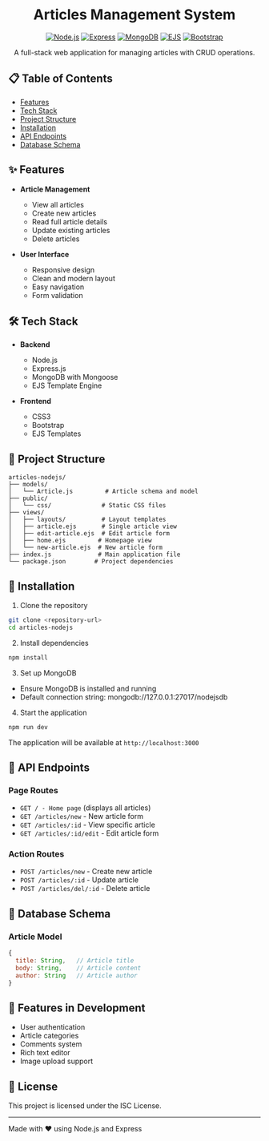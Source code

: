 <span align="center">

# Articles Management System

</span>

<div align="center">

[![Node.js](https://img.shields.io/badge/-Node.js-333333?style=for-the-badge&logo=node.js)](https://nodejs.org/) [![Express](https://img.shields.io/badge/-Express-333333?style=for-the-badge&logo=express)](https://expressjs.com/) [![MongoDB](https://img.shields.io/badge/-MongoDB-333333?style=for-the-badge&logo=mongodb)](https://www.mongodb.com/) [![EJS](https://img.shields.io/badge/-EJS-333333?style=for-the-badge)](https://ejs.co/) [![Bootstrap](https://img.shields.io/badge/-Bootstrap-333333?style=for-the-badge&logo=bootstrap)](https://getbootstrap.com/)

A full-stack web application for managing articles with CRUD operations.

</div>

## 📋 Table of Contents
- [Features](#-features)
- [Tech Stack](#-tech-stack)
- [Project Structure](#-project-structure)
- [Installation](#-installation)
- [API Endpoints](#-api-endpoints)
- [Database Schema](#-database-schema)

## ✨ Features

- **Article Management**
  - View all articles
  - Create new articles
  - Read full article details
  - Update existing articles
  - Delete articles

- **User Interface**
  - Responsive design
  - Clean and modern layout
  - Easy navigation
  - Form validation

## 🛠 Tech Stack

- **Backend**
  - Node.js
  - Express.js
  - MongoDB with Mongoose
  - EJS Template Engine

- **Frontend**
  - CSS3
  - Bootstrap
  - EJS Templates

## 📁 Project Structure

```plaintext
articles-nodejs/
├── models/
│   └── Article.js         # Article schema and model
├── public/
│   └── css/              # Static CSS files
├── views/
│   ├── layouts/          # Layout templates
│   ├── article.ejs       # Single article view
│   ├── edit-article.ejs  # Edit article form
│   ├── home.ejs         # Homepage view
│   └── new-article.ejs  # New article form
├── index.js             # Main application file
└── package.json        # Project dependencies
```

## 🚀 Installation
1. Clone the repository
```bash
git clone <repository-url>
cd articles-nodejs
 ```

2. Install dependencies
```bash
npm install
 ```

3. Set up MongoDB
- Ensure MongoDB is installed and running
- Default connection string: mongodb://127.0.0.1:27017/nodejsdb
4. Start the application
```bash
npm run dev
 ```

The application will be available at ```http://localhost:3000```

## 📡 API Endpoints
### Page Routes
- ```GET / - Home page``` (displays all articles)
- ```GET /articles/new``` - New article form
- ```GET /articles/:id``` - View specific article
- ```GET /articles/:id/edit``` - Edit article form
### Action Routes
- ```POST /articles/new``` - Create new article
- ```POST /articles/:id``` - Update article
- ```POST /articles/del/:id``` - Delete article

## 💾 Database Schema
### Article Model
```javascript
{
  title: String,   // Article title
  body: String,    // Article content
  author: String   // Article author
}
 ```


## 🔄 Features in Development
- User authentication
- Article categories
- Comments system
- Rich text editor
- Image upload support

## 📝 License
This project is licensed under the ISC License.
<hr/>
Made with ❤️ using Node.js and Express